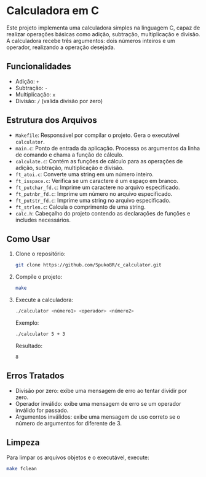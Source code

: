 # Calculadora em C

Este projeto implementa uma calculadora simples na linguagem C, capaz de realizar operações básicas como adição, subtração, multiplicação e divisão. A calculadora recebe três argumentos: dois números inteiros e um operador, realizando a operação desejada.

## Funcionalidades

- Adição: `+`
- Subtração: `-`
- Multiplicação: `x`
- Divisão: `/` (valida divisão por zero)

## Estrutura dos Arquivos

- `Makefile`: Responsável por compilar o projeto. Gera o executável `calculator`.
- `main.c`: Ponto de entrada da aplicação. Processa os argumentos da linha de comando e chama a função de cálculo.
- `calculate.c`: Contém as funções de cálculo para as operações de adição, subtração, multiplicação e divisão.
- `ft_atoi.c`: Converte uma string em um número inteiro.
- `ft_isspace.c`: Verifica se um caractere é um espaço em branco.
- `ft_putchar_fd.c`: Imprime um caractere no arquivo especificado.
- `ft_putnbr_fd.c`: Imprime um número no arquivo especificado.
- `ft_putstr_fd.c`: Imprime uma string no arquivo especificado.
- `ft_strlen.c`: Calcula o comprimento de uma string.
- `calc.h`: Cabeçalho do projeto contendo as declarações de funções e includes necessários.

## Como Usar

1. Clone o repositório:
   ```bash
   git clone https://github.com/SpukoBR/c_calculator.git
   ```
2. Compile o projeto:
   ```bash
   make
   ```
3. Execute a calculadora:
   ```bash
   ./calculator <número1> <operador> <número2>
   ```
   Exemplo:
   ```bash
   ./calculator 5 + 3
   ```
   Resultado:
   ```
   8
   ```

## Erros Tratados

- Divisão por zero: exibe uma mensagem de erro ao tentar dividir por zero.
- Operador inválido: exibe uma mensagem de erro se um operador inválido for passado.
- Argumentos inválidos: exibe uma mensagem de uso correto se o número de argumentos for diferente de 3.

## Limpeza

Para limpar os arquivos objetos e o executável, execute:

```bash
make fclean
```
